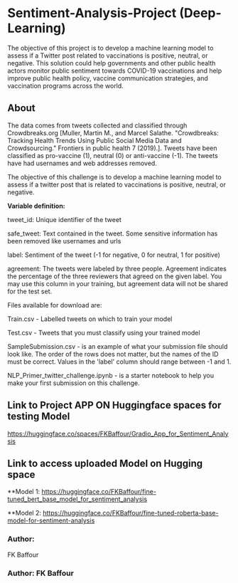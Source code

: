 # Sentiment-Analysis-Project (Deep-Learning)

The objective of this project is to develop a machine learning model to assess if a Twitter post related to vaccinations is positive, neutral, or negative. This solution could help governments and other public health actors monitor public sentiment towards COVID-19 vaccinations and help improve public health policy, vaccine communication strategies, and vaccination programs across the world.

## About
The data comes from tweets collected and classified through Crowdbreaks.org [Muller, Martin M., and Marcel Salathe. "Crowdbreaks: Tracking Health Trends Using Public Social Media Data and Crowdsourcing." Frontiers in public health 7 (2019).]. Tweets have been classified as pro-vaccine (1), neutral (0) or anti-vaccine (-1). The tweets have had usernames and web addresses removed.

The objective of this challenge is to develop a machine learning model to assess if a twitter post that is related to vaccinations is positive, neutral, or negative.

**Variable definition:**

tweet_id: Unique identifier of the tweet

safe_tweet: Text contained in the tweet. Some sensitive information has been removed like usernames and urls

label: Sentiment of the tweet (-1 for negative, 0 for neutral, 1 for positive)

agreement: The tweets were labeled by three people. Agreement indicates the percentage of the three reviewers that agreed on the given label. You may use this column in your training, but agreement data will not be shared for the test set.

Files available for download are:

Train.csv - Labelled tweets on which to train your model

Test.csv - Tweets that you must classify using your trained model

SampleSubmission.csv - is an example of what your submission file should look like. The order of the rows does not matter, but the names of the ID must be correct. Values in the 'label' column should range between -1 and 1.

NLP_Primer_twitter_challenge.ipynb - is a starter notebook to help you make your first submission on this challenge.

## Link to Project APP ON Huggingface spaces for testing Model
https://huggingface.co/spaces/FKBaffour/Gradio_App_for_Sentiment_Analysis

## Link to access uploaded Model on Hugging space

**Model 1:
https://huggingface.co/FKBaffour/fine-tuned_bert_base_model_for_sentiment_analysis

**Model 2:
https://huggingface.co/FKBaffour/fine-tuned-roberta-base-model-for-sentiment-analysis

### Author:
FK Baffour

### Author: FK Baffour
